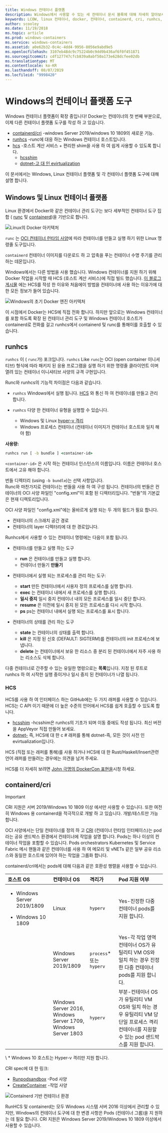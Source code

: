 ```yaml
---
title: Windows 컨테이너 플랫폼
description: Windows에서 사용할 수 있는 새 컨테이너 문서 블록에 대해 자세히 알아보세요.
keywords: LCOW, linux 컨테이너, docker, 컨테이너, containerd, cri, runhcs, runc
author: scooley
ms.date: 11/19/2018
ms.topic: article
ms.prod: windows-containers
ms.service: windows-containers
ms.assetid: a0e62b32-0c4c-4dd4-9956-8056e9abd9e5
ms.openlocfilehash: 3107eb48dc9c75224b0c9dd9b436af6f0f451871
ms.sourcegitcommit: cdf127747cfcb839a8abf50a173e628dcfee02db
ms.translationtype: MT
ms.contentlocale: ko-KR
ms.lasthandoff: 08/07/2019
ms.locfileid: "9998420"
---
```

# <a name="container-platform-tools-on-windows"></a>Windows의 컨테이너 플랫폼 도구

Windows 컨테이너 플랫폼이 확장 중입니다! Docker는 컨테이너의 첫 번째 부분으로, 이제 다른 컨테이너 플랫폼 도구를 작성 하 고 있습니다.

* [containerd/cri](https://github.com/containerd/cri) -windows Server 2019/windows 10 1809의 새로운 기능.
* [runhcs](https://github.com/Microsoft/hcsshim/tree/master/cmd/runhcs) -runc에 대응 하는 Windows 컨테이너 호스트입니다.
* [hcs](https://docs.microsoft.com/virtualization/api/) -호스트 계산 서비스 + 편리한 shim을 사용 하 여 쉽게 사용할 수 있도록 합니다.
  * [hcsshim](https://github.com/microsoft/hcsshim)
  * [dotnet-고 대 인 evirtualization](https://github.com/microsoft/dotnet-computevirtualization)

이 문서에서는 Windows, Linux 컨테이너 플랫폼 및 각 컨테이너 플랫폼 도구에 대해 설명 합니다.

## <a name="windows-and-linux-container-platform"></a>Windows 및 Linux 컨테이너 플랫폼

Linux 환경에서 Docker와 같은 컨테이너 관리 도구는 보다 세부적인 컨테이너 도구 집합 ( [runc](https://github.com/opencontainers/runc) 및 [containerd](https://containerd.io/))을 기반으로 합니다.

![Linux의 Docker 아키텍처](media/docker-on-linux.png)

`runc` 는 [OCI 컨테이너 런타임 사양](https://github.com/opencontainers/runtime-spec)에 따라 컨테이너를 만들고 실행 하기 위한 Linux 명령줄 도구입니다.

`containerd` 컨테이너 이미지를 다운로드 하 고 압축을 푸는 컨테이너 수명 주기를 관리 하는 데몬입니다.

Windows에서는 다른 방법을 사용 했습니다.  Windows 컨테이너를 지원 하기 위해 Docker 작업을 시작할 때 HCS (호스트 계산 서비스)에 직접 빌드 했습니다.  [이 블로그 게시물](https://techcommunity.microsoft.com/t5/Containers/Introducing-the-Host-Compute-Service-HCS/ba-p/382332) 에는 HCS를 작성 한 이유와 처음에이 방법을 컨테이너에 사용 하는 이유가에 대 한 모든 정보가 들어 있습니다.

![Windows의 초기 Docker 엔진 아키텍처](media/hcs.png)

이 시점에서 Docker는 HCS에 직접 전화 합니다. 하지만 앞으로는 Windows 컨테이너를 포함 하도록 확장 된 컨테이너 관리 도구 및 Windows 컨테이너 호스트가 containerd로 전화를 걸고 runhcs에서 containerd 및 runc를 통해이를 호출할 수 있습니다.

## <a name="runhcs"></a>runhcs

`runhcs` 이 ( `runc`가) 포크입니다.  `runhcs` Like `runc`는 OCI (open container 이니셔티브) 형식에 따라 패키지 된 응용 프로그램을 실행 하기 위한 명령줄 클라이언트 이며 열려 있는 컨테이너 이니셔티브 사양의 규격 구현입니다.

Runc와 runhcs의 기능적 차이점은 다음과 같습니다.

* `runhcs` Windows에서 실행 됩니다.  [HCS](containerd.md#hcs) 와 통신 하 여 컨테이너를 만들고 관리 합니다.
* `runhcs` 다양 한 컨테이너 유형을 실행할 수 있습니다.

  * Windows 및 Linux [hyper-v 격리](../manage-containers/hyperv-container.md)
  * Windows 프로세스 컨테이너 (컨테이너 이미지가 컨테이너 호스트와 일치 해야 함)

**사용량:**

``` cmd
runhcs run [ -b bundle ] <container-id>
```

`<container-id>` 은 시작 하는 컨테이너 인스턴스의 이름입니다. 이름은 컨테이너 호스트에서 고유 해야 합니다.

번들 디렉터리 (using `-b bundle`)는 선택 사항입니다.  
Runc와 마찬가지로 컨테이너는 번들을 사용 하 여 구성 됩니다. 컨테이너의 번들은 컨테이너의 OCI 사양 파일인 "config.xml"이 포함 된 디렉터리입니다.  "번들"의 기본값은 현재 디렉토리입니다.

OCI 사양 파일인 "config.xml"에는 올바르게 실행 되는 두 개의 필드가 필요 합니다.

* 컨테이너의 스크래치 공간 경로
* 컨테이너의 layer 디렉터리에 대 한 경로입니다.

Runhcs에서 사용할 수 있는 컨테이너 명령에는 다음이 포함 됩니다.

* 컨테이너를 만들고 실행 하는 도구
  * **run** 은 컨테이너를 만들고 실행 합니다.
  * 컨테이너 만들기 **만들기**

* 컨테이너에서 실행 되는 프로세스를 관리 하는 도구:
  * **start** 만든 컨테이너에서 사용자 정의 프로세스를 실행 합니다.
  * **exec** 는 컨테이너 내에서 새 프로세스를 실행 합니다.
  * **일시 중지** 일시 중지 컨테이너 내의 모든 프로세스를 일시 중단 합니다.
  * **resume** 은 이전에 일시 중지 된 모든 프로세스를 다시 시작 합니다.
  * **ps** ps는 컨테이너 내에서 실행 되는 프로세스를 표시 합니다.

* 컨테이너의 상태를 관리 하는 도구
  * **state** 는 컨테이너의 상태를 출력 합니다.
  * **kill** 은 지정 된 신호 (DEFAULT: SIGTERM)를 컨테이너의 init 프로세스에 보냅니다.
  * **delete** 는 컨테이너에서 보유 한 리소스 중 분리 된 컨테이너에서 자주 사용 하는 리소스도 삭제 합니다.

다중 컨테이너로 간주할 수 있는 유일한 명령으로는 **목록**입니다.  지정 된 루트로 runhcs 하 여 시작한 실행 중이거나 일시 중지 된 컨테이너가 나열 됩니다.

### <a name="hcs"></a>HCS

HCS를 사용 하 여 인터페이스 하는 GitHub에는 두 가지 래퍼를 사용할 수 있습니다. HCS는 C API 이기 때문에 더 높은 수준의 언어에서 HCS를 쉽게 호출할 수 있도록 합니다.  

* [hcsshim](https://github.com/microsoft/hcsshim) -hcsshim은 runhcs의 기초가 되며 이동 중에도 작성 됩니다.
최신 버전을 AppVeyor 직접 만들어 보세요.
* [dotnet-](https://github.com/microsoft/dotnet-computevirtualization) 즉, HCS에 대 한 c # 래퍼를 통해 dotnet-즉, 모든 것이 사전 인 evirtualization입니다.

HCS (직접 또는 래퍼를 통해)를 사용 하거나 HCS에 대 한 Rust/Haskell/Insert관련 언어 래퍼를 만들려는 경우에는 의견을 남겨 주세요.

HCS를 더 자세히 보려면 [John 극명의 DockerCon 표현을](https://www.youtube.com/watch?v=85nCF5S8Qok)시청 하세요.

## <a name="containerdcri"></a>containerd/cri

> [!IMPORTANT]
> CRI 지원은 서버 2019/Windows 10 1809 이상 에서만 사용할 수 있습니다.  또한 여전히 Windows 용 containerd을 적극적으로 개발 하 고 있습니다.
> 개발/테스트만 가능 합니다.

OCI 사양에서는 단일 컨테이너를 정의 하 고 [CRI](https://github.com/kubernetes/kubernetes/blob/master/pkg/kubelet/apis/cri/runtime/v1alpha2/api.proto) (컨테이너 런타임 인터페이스)는 pod 라는 공유 샌드박스 환경에서 컨테이너에 작업을 설명 합니다.  Pods는 하나 이상의 컨테이너 작업을 포함할 수 있습니다.  Pods orchestrators Kubernetes 및 Service Fabric 메시 핸들과 같은 컨테이너를 사용 하 여 메모리 및 vNETs 같은 일부 공유 리소스와 동일한 호스트에 있어야 하는 작업을 그룹화 합니다.

containerd/cri에서는 pods에 대해 다음과 같은 호환성 행렬을 사용할 수 있습니다.

| 호스트 OS | 컨테이너 OS | 격리가 | Pod 지원 여부 |
|:-------------------------------------------------------------------------|:-----------------------------------------------------------------------------|:---------------------|:-----------------------------------------------------------------------------------------------------------------------------------------------------|
| <ul><li>Windows Server 2019/1809</ul></li><ul><li>Windows 10 1809</ul></li> | Linux | `hyperv` | Yes-진정한 다중 컨테이너 pods를 지원 합니다. |
|  | Windows Server 2019/1809 | `process`* 또는 `hyperv` | Yes-각 작업 영역 컨테이너 OS가 유틸리티 VM OS와 일치 하는 경우 진정한 다중 컨테이너 pods를 지원 합니다. |
|  | Windows Server 2016,</br>Windows Server 1709,</br>Windows Server 1803 | `hyperv` | 부분-컨테이너 OS가 유틸리티 VM OS와 일치 하는 경우 유틸리티 VM 당 단일 프로세스 격리 컨테이너를 지원할 수 있는 pod 샌드박스를 지원 합니다. |

\ * Windows 10 호스트는 Hyper-v 격리만 지원 합니다.

CRI spec에 대 한 링크:

* [Runpodsandbox](https://github.com/kubernetes/kubernetes/blob/master/pkg/kubelet/apis/cri/runtime/v1alpha2/api.proto#L24) -Pod 사양
* [CreateContainer](https://github.com/kubernetes/kubernetes/blob/master/pkg/kubelet/apis/cri/runtime/v1alpha2/api.proto#L47) -작업 사양

![Containerd 기반 컨테이너 환경](media/containerd-platform.png)

RunHCS 및 containerd는 모두 Windows 시스템 서버 2016 이상에서 관리할 수 있지만, Windows의 컨테이너 도구에 대 한 변경 사항은 Pods (컨테이너 그룹)을 지 원하는 데 필요 합니다.  CRI 지원은 Windows Server 2019/Windows 10 1809 이상에서 사용할 수 있습니다.
